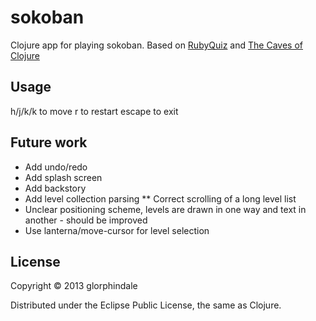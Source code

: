 # sokoban

Clojure app for playing sokoban.
Based on [RubyQuiz](http://www.rubyquiz.com/quiz5.html) and [The Caves of Clojure](http://stevelosh.com/blog/2012/07/caves-of-clojure-01/)

## Usage

h/j/k/k to move
r to restart
escape to exit

## Future work

* Add undo/redo
* Add splash screen
* Add backstory
* Add level collection parsing
** Correct scrolling of a long level list
* Unclear positioning scheme, levels are drawn in one way and text in another - should be improved
* Use lanterna/move-cursor for level selection

## License

Copyright © 2013 glorphindale

Distributed under the Eclipse Public License, the same as Clojure.
